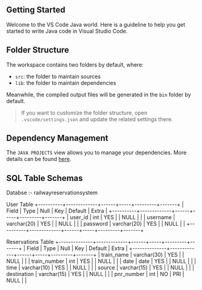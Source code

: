 ## Getting Started

Welcome to the VS Code Java world. Here is a guideline to help you get started to write Java code in Visual Studio Code.

## Folder Structure

The workspace contains two folders by default, where:

- `src`: the folder to maintain sources
- `lib`: the folder to maintain dependencies

Meanwhile, the compiled output files will be generated in the `bin` folder by default.

> If you want to customize the folder structure, open `.vscode/settings.json` and update the related settings there.

## Dependency Management

The `JAVA PROJECTS` view allows you to manage your dependencies. More details can be found [here](https://github.com/microsoft/vscode-java-dependency#manage-dependencies).

## SQL Table Schemas
Databse :- railwayreservationsystem

User Table
+----------+-------------+------+-----+---------+-------+
| Field    | Type        | Null | Key | Default | Extra |
+----------+-------------+------+-----+---------+-------+
| user_id  | int         | YES  |     | NULL    |       |
| username | varchar(20) | YES  |     | NULL    |       |
| password | varchar(20) | YES  |     | NULL    |       |
+----------+-------------+------+-----+---------+-------+

Reservations Table
+--------------+-------------+------+-----+---------+-------+
| Field        | Type        | Null | Key | Default | Extra |
+--------------+-------------+------+-----+---------+-------+
| train_name   | varchar(30) | YES  |     | NULL    |       |
| train_number | int         | YES  |     | NULL    |       |
| date         | date        | YES  |     | NULL    |       |
| time         | varchar(10) | YES  |     | NULL    |       |
| source       | varchar(15) | YES  |     | NULL    |       |
| destination  | varchar(15) | YES  |     | NULL    |       |
| pnr_number   | int         | NO   | PRI | NULL    |       |


